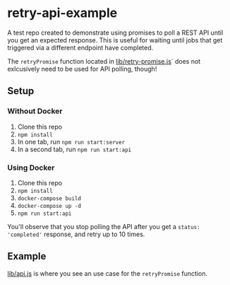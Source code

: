 # retry-api-example

A test repo created to demonstrate using promises to poll a REST API until you get an expected response. This is useful for waiting until jobs that get triggered via a different endpoint have completed.

The `retryPromise` function located in [lib/retry-promise.js](lib/retry-promise.js)` does not exlcusively need to be used for API polling, though!

## Setup ##

### Without Docker ###

1. Clone this repo
2. `npm install`
3. In one tab, run `npm run start:server`
4. In a second tab, run `npm run start:api`

### Using Docker ###

1. Clone this repo
2. `npm install`
3. `docker-compose build`
4. `docker-compose up -d`
5. `npm run start:api`

You'll observe that you stop polling the API after you get a `status: 'completed'` response, and retry up to 10 times.

## Example ##

[lib/api.js](lib/api.js) is where you see an use case for the `retryPromise` function.
